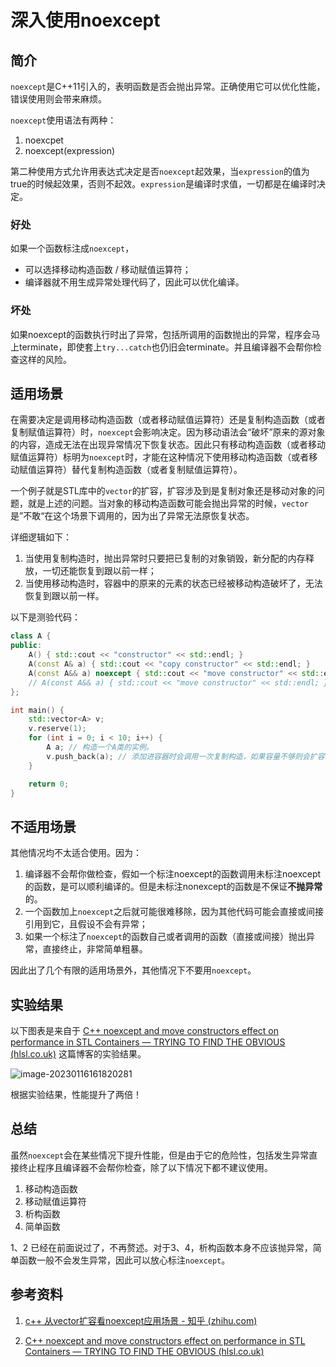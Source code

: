 # 深入使用noexcept



## 简介

`noexcept`是C++11引入的，表明函数是否会抛出异常。正确使用它可以优化性能，错误使用则会带来麻烦。

`noexcept`使用语法有两种：

1. noexcpet
2. noexcept(expression)

第二种使用方式允许用表达式决定是否`noexcept`起效果，当`expression`的值为true的时候起效果，否则不起效。`expression`是编译时求值，一切都是在编译时决定。

### 好处

如果一个函数标注成`noexcept`，

- 可以选择移动构造函数 / 移动赋值运算符；
- 编译器就不用生成异常处理代码了，因此可以优化编译。

### 坏处

如果noexcept的函数执行时出了异常，包括所调用的函数抛出的异常，程序会马上terminate，即使套上`try...catch`也仍旧会terminate。并且编译器不会帮你检查这样的风险。



## 适用场景

在需要决定是调用移动构造函数（或者移动赋值运算符）还是复制构造函数（或者复制赋值运算符）时，`noexcept`会影响决定。因为移动语法会“破坏”原来的源对象的内容，造成无法在出现异常情况下恢复状态。因此只有移动构造函数（或者移动赋值运算符）标明为`noexcept`时，才能在这种情况下使用移动构造函数（或者移动赋值运算符）替代复制构造函数（或者复制赋值运算符）。

一个例子就是STL库中的`vector`的扩容，扩容涉及到是复制对象还是移动对象的问题，就是上述的问题。当对象的移动构造函数可能会抛出异常的时候，`vector`是”不敢“在这个场景下调用的，因为出了异常无法原恢复状态。

详细逻辑如下：

1. 当使用复制构造时，抛出异常时只要把已复制的对象销毁，新分配的内存释放，一切还能恢复到跟以前一样；
2. 当使用移动构造时，容器中的原来的元素的状态已经被移动构造破坏了，无法恢复到跟以前一样。



以下是测验代码：

```c++
class A {
public:
    A() { std::cout << "constructor" << std::endl; }
    A(const A& a) { std::cout << "copy constructor" << std::endl; }
    A(const A&& a) noexcept { std::cout << "move constructor" << std::endl; } // 有noconcept时，扩容时用移动构造
    // A(const A&& a) { std::cout << "move constructor" << std::endl; }  // 去掉noconcept时，扩容时用拷贝构造
};

int main() {
    std::vector<A> v;
    v.reserve(1);
    for (int i = 0; i < 10; i++) {
        A a; // 构造一个A类的实例。
        v.push_back(a); // 添加进容器时会调用一次复制构造，如果容量不够则会扩容，这时候会选择复制构造还是移动构造。
    }

    return 0;
}
```



## 不适用场景

其他情况均不太适合使用。因为：

1. 编译器不会帮你做检查，假如一个标注noexcept的函数调用未标注noexcept的函数，是可以顺利编译的。但是未标注nonexcept的函数是不保证**不抛异常**的。
2. 一个函数加上`noexcept`之后就可能很难移除，因为其他代码可能会直接或间接引用到它，且假设不会有异常；
3. 如果一个标注了`noexcept`的函数自己或者调用的函数（直接或间接）抛出异常，直接终止，非常简单粗暴。

因此出了几个有限的适用场景外，其他情况下不要用`noexcept`。



## 实验结果

以下图表是来自于 [C++ noexcept and move constructors effect on performance in STL Containers — TRYING TO FIND THE OBVIOUS (hlsl.co.uk)](http://www.hlsl.co.uk/blog/2017/12/1/c-noexcept-and-move-constructors-effect-on-performance-in-stl-containers)  这篇博客的实验结果。

![image-20230116161820281](https://user-images.githubusercontent.com/1518453/212672058-e287accf-94bc-463b-8432-0df6897bfbd0.png)


根据实验结果，性能提升了两倍！





## 总结

虽然`noexcept`会在某些情况下提升性能，但是由于它的危险性，包括发生异常直接终止程序且编译器不会帮你检查，除了以下情况下都不建议使用。

1. 移动构造函数
2. 移动赋值运算符
3. 析构函数
4. 简单函数

1、2 已经在前面说过了，不再赘述。对于3、4，析构函数本身不应该抛异常，简单函数一般不会发生异常，因此可以放心标注`noexcept`。



## 参考资料

1. [c++ 从vector扩容看noexcept应用场景 - 知乎 (zhihu.com)](https://zhuanlan.zhihu.com/p/222167649)

2. [C++ noexcept and move constructors effect on performance in STL Containers — TRYING TO FIND THE OBVIOUS (hlsl.co.uk)](http://www.hlsl.co.uk/blog/2017/12/1/c-noexcept-and-move-constructors-effect-on-performance-in-stl-containers)

   

